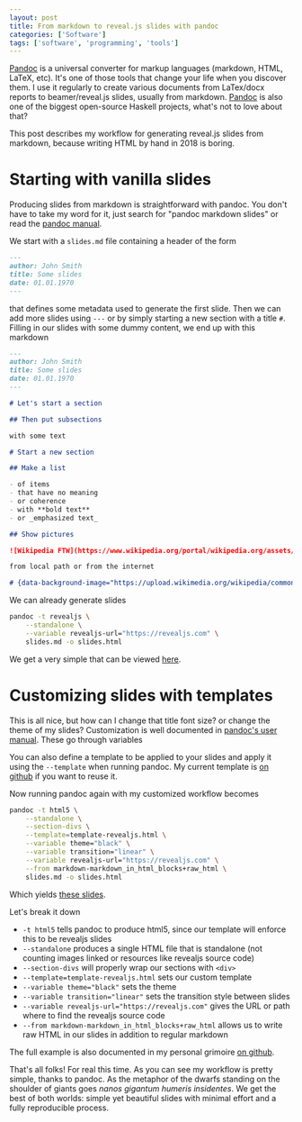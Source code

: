 ```yaml
---
layout: post
title: From markdown to reveal.js slides with pandoc
categories: ['Software']
tags: ['software', 'programming', 'tools']
---
```


[Pandoc](https://pandoc.org/) is a universal converter for markup languages (markdown, HTML, LaTeX, etc).
It's one of those tools that change your life when you discover them.
I use it regularly to create various documents from LaTex/docx reports to beamer/reveal.js slides, usually from markdown.
[Pandoc](https://github.com/jgm/pandoc) is also one of the biggest open-source Haskell projects, what's not to love about that?

This post describes my workflow for generating reveal.js slides from markdown, because writing HTML by hand in 2018 is boring.

# Starting with vanilla slides

Producing slides from markdown is straightforward with pandoc.
You don't have to take my word for it, just search for "pandoc markdown slides" or read the [pandoc manual](http://pandoc.org/MANUAL.html#producing-slide-shows-with-pandoc).

We start with a `slides.md` file containing a header of the form

```md
---
author: John Smith
title: Some slides
date: 01.01.1970
---
```

that defines some metadata used to generate the first slide.
Then we can add more slides using `---` or by simply starting a new section with a title `#`.
Filling in our slides with some dummy content, we end up with this markdown

```md
---
author: John Smith
title: Some slides
date: 01.01.1970
---

# Let's start a section

## Then put subsections

with some text

# Start a new section

## Make a list

- of items
- that have no meaning
- or coherence
- with **bold text**
- or _emphasized text_

## Show pictures

![Wikipedia FTW](https://www.wikipedia.org/portal/wikipedia.org/assets/img/Wikipedia-logo-v2.png)

from local path or from the internet

# {data-background-image="https://upload.wikimedia.org/wikipedia/commons/e/ea/Thats_all_folks.svg"}
```

We can already generate slides

```bash
pandoc -t revealjs \
    --standalone \
    --variable revealjs-url="https://revealjs.com" \
    slides.md -o slides.html
```

We get a very simple that can be viewed [here](/resources/pandoc-slides/vanilla.html).

# Customizing slides with templates

This is all nice, but how can I change that title font size? or change the theme of my slides?
Customization is well documented in [pandoc's user manual](http://pandoc.org/MANUAL.html#variables-for-slides).
These go through variables

You can also define a template to be applied to your slides and apply it using the `--template` when running pandoc.
My current template is [on github](https://github.com/SyrianSpock/grimoire/blob/master/pandoc-slides/template-revealjs.html) if you want to reuse it.

Now running pandoc again with my customized workflow becomes

```bash
pandoc -t html5 \
    --standalone \
    --section-divs \
    --template=template-revealjs.html \
    --variable theme="black" \
    --variable transition="linear" \
    --variable revealjs-url="https://revealjs.com" \
    --from markdown-markdown_in_html_blocks+raw_html \
    slides.md -o slides.html
```

Which yields [these slides](/resources/pandoc-slides/customized.html).

Let's break it down
- `-t html5` tells pandoc to produce html5, since our template will enforce this to be revealjs slides
- `--standalone` produces a single HTML file that is standalone (not counting images linked or resources like revealjs source code)
- `--section-divs` will properly wrap our sections with `<div>`
- `--template=template-revealjs.html` sets our custom template
- `--variable theme="black"` sets the theme
- `--variable transition="linear"` sets the transition style between slides
- `--variable revealjs-url="https://revealjs.com"` gives the URL or path where to find the revealjs source code
- `--from markdown-markdown_in_html_blocks+raw_html` allows us to write raw HTML in our slides in addition to regular markdown

The full example is also documented in my personal grimoire [on github](https://github.com/SyrianSpock/grimoire/tree/master/pandoc-slides#generating-slides-with-pandoc).

That's all folks!
For real this time.
As you can see my workflow is pretty simple, thanks to pandoc.
As the metaphor of the dwarfs standing on the shoulder of giants goes _nanos gigantum humeris insidentes_.
We get the best of both worlds: simple yet beautiful slides with minimal effort and a fully reproducible process.

